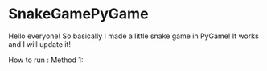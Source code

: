 # SnakeGamePyGame
Hello everyone! So basically I made a little snake game in PyGame! It works and I will update it!

How to run :
Method 1: 
